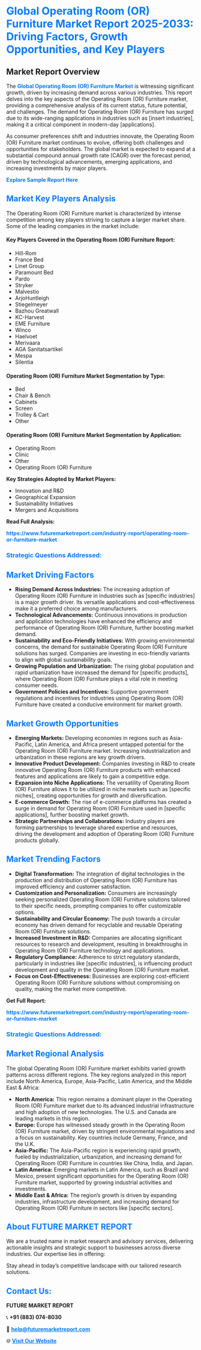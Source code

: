<h1 style="color: #007BFF;">Global Operating Room (OR) Furniture Market Report 2025-2033: Driving Factors, Growth Opportunities, and Key Players</h1>

<section id="overview">
<h2>Market Report Overview</h2>
<p>The <a href="https://www.futuremarketreport.com/industry-report/operating-room-or-furniture-market" style="color: #007BFF; text-decoration: none;"><strong>Global Operating Room (OR) Furniture Market</strong></a> is witnessing significant growth, driven by increasing demand across various industries. This report delves into the key aspects of the Operating Room (OR) Furniture market, providing a comprehensive analysis of its current status, future potential, and challenges. The demand for Operating Room (OR) Furniture has surged due to its wide-ranging applications in industries such as [insert industries], making it a critical component in modern-day [applications].</p>
<p>As consumer preferences shift and industries innovate, the Operating Room (OR) Furniture market continues to evolve, offering both challenges and opportunities for stakeholders. The global market is expected to expand at a substantial compound annual growth rate (CAGR) over the forecast period, driven by technological advancements, emerging applications, and increasing investments by major players.</p>
</section>

<section id="overview">
<p><a href="https://www.futuremarketreport.com/request-sample/reportId=128372" style="color: #007BFF; text-decoration: none;"><strong>Explore Sample Report Here</strong></a></p>
</section>

<section id="key-players">
<h2 style="color: #007BFF;">Market Key Players Analysis</h2>
<p>The Operating Room (OR) Furniture market is characterized by intense competition among key players striving to capture a larger market share. Some of the leading companies in the market include:</p>
<h4>Key Players Covered in the Operating Room (OR) Furniture Report:</h4>
<ul><li>Hill-Rom</li><li>France Bed</li><li>Linet Group</li><li>Paramount Bed</li><li>Pardo</li><li>Stryker</li><li>Malvestio</li><li>ArjoHuntleigh</li><li>Stiegelmeyer</li><li>Bazhou Greatwall</li><li>KC-Harvest</li><li>EME Furniture</li><li>Winco</li><li>Haelvoet</li><li>Merivaara</li><li>AGA Sanitatsartikel</li><li>Mespa</li><li>Silentia</li></ul>
<h4>Operating Room (OR) Furniture Market Segmentation by Type:</h4>
<ul><li>Bed</li><li>Chair &amp; Bench</li><li>Cabinets</li><li>Screen</li><li>Trolley &amp; Cart</li><li>Other</li></ul>

<h4>Operating Room (OR) Furniture Market Segmentation by Application:</h4>
<ul><li>Operating Room</li><li>Clinic</li><li>Other</li><li>Operating Room (OR) Furniture</li></ul>
<p><strong>Key Strategies Adopted by Market Players:</strong></p>
<ul>
<li>Innovation and R&D</li>
<li>Geographical Expansion</li>
<li>Sustainability Initiatives</li>
<li>Mergers and Acquisitions</li>
</ul>
</section>

<section>
<p><strong>Read Full Analysis: </strong></p><a href="https://www.futuremarketreport.com/industry-report/operating-room-or-furniture-market" style="color: #007BFF; text-decoration: none;"><strong>https://www.futuremarketreport.com/industry-report/operating-room-or-furniture-market</strong></a>
<h3 style="color: #007BFF;">Strategic Questions Addressed:</h3>
</section>

<section id="driving-factors">
<h2 style="color: #007BFF;">Market Driving Factors</h2>
<ul>
<li><strong>Rising Demand Across Industries:</strong> The increasing adoption of Operating Room (OR) Furniture in industries such as [specific industries] is a major growth driver. Its versatile applications and cost-effectiveness make it a preferred choice among manufacturers.</li>
<li><strong>Technological Advancements:</strong> Continuous innovations in production and application technologies have enhanced the efficiency and performance of Operating Room (OR) Furniture, further boosting market demand.</li>
<li><strong>Sustainability and Eco-Friendly Initiatives:</strong> With growing environmental concerns, the demand for sustainable Operating Room (OR) Furniture solutions has surged. Companies are investing in eco-friendly variants to align with global sustainability goals.</li>
<li><strong>Growing Population and Urbanization:</strong> The rising global population and rapid urbanization have increased the demand for [specific products], where Operating Room (OR) Furniture plays a vital role in meeting consumer needs.</li>
<li><strong>Government Policies and Incentives:</strong> Supportive government regulations and incentives for industries using Operating Room (OR) Furniture have created a conducive environment for market growth.</li>
</ul>
</section>

<section id="growth-opportunities">
<h2 style="color: #007BFF;">Market Growth Opportunities</h2>
<ul>
<li><strong>Emerging Markets:</strong> Developing economies in regions such as Asia-Pacific, Latin America, and Africa present untapped potential for the Operating Room (OR) Furniture market. Increasing industrialization and urbanization in these regions are key growth drivers.</li>
<li><strong>Innovative Product Development:</strong> Companies investing in R&D to create innovative Operating Room (OR) Furniture products with enhanced features and applications are likely to gain a competitive edge.</li>
<li><strong>Expansion into Niche Applications:</strong> The versatility of Operating Room (OR) Furniture allows it to be utilized in niche markets such as [specific niches], creating opportunities for growth and diversification.</li>
<li><strong>E-commerce Growth:</strong> The rise of e-commerce platforms has created a surge in demand for Operating Room (OR) Furniture used in [specific applications], further boosting market growth.</li>
<li><strong>Strategic Partnerships and Collaborations:</strong> Industry players are forming partnerships to leverage shared expertise and resources, driving the development and adoption of Operating Room (OR) Furniture products globally.</li>
</ul>
</section>

<section id="trending-factors">
<h2 style="color: #007BFF;">Market Trending Factors</h2>
<ul>
<li><strong>Digital Transformation:</strong> The integration of digital technologies in the production and distribution of Operating Room (OR) Furniture has improved efficiency and customer satisfaction.</li>
<li><strong>Customization and Personalization:</strong> Consumers are increasingly seeking personalized Operating Room (OR) Furniture solutions tailored to their specific needs, prompting companies to offer customizable options.</li>
<li><strong>Sustainability and Circular Economy:</strong> The push towards a circular economy has driven demand for recyclable and reusable Operating Room (OR) Furniture solutions.</li>
<li><strong>Increased Investment in R&D:</strong> Companies are allocating significant resources to research and development, resulting in breakthroughs in Operating Room (OR) Furniture technology and applications.</li>
<li><strong>Regulatory Compliance:</strong> Adherence to strict regulatory standards, particularly in industries like [specific industries], is influencing product development and quality in the Operating Room (OR) Furniture market.</li>
<li><strong>Focus on Cost-Effectiveness:</strong> Businesses are exploring cost-efficient Operating Room (OR) Furniture solutions without compromising on quality, making the market more competitive.</li>
</ul>
</section>

<section>
<p><strong>Get Full Report: </strong></p><a href="https://www.futuremarketreport.com/industry-report/operating-room-or-furniture-market" style="color: #007BFF; text-decoration: none;"><strong>https://www.futuremarketreport.com/industry-report/operating-room-or-furniture-market</strong></a>
<h3 style="color: #007BFF;">Strategic Questions Addressed:</h3>
</section>


<section id="regional-analysis">
<h2 style="color: #007BFF;">Market Regional Analysis</h2>
<p>The global Operating Room (OR) Furniture market exhibits varied growth patterns across different regions. The key regions analyzed in this report include North America, Europe, Asia-Pacific, Latin America, and the Middle East & Africa:</p>
<ul>
<li><strong>North America:</strong> This region remains a dominant player in the Operating Room (OR) Furniture market due to its advanced industrial infrastructure and high adoption of new technologies. The U.S. and Canada are leading markets in this region.</li>
<li><strong>Europe:</strong> Europe has witnessed steady growth in the Operating Room (OR) Furniture market, driven by stringent environmental regulations and a focus on sustainability. Key countries include Germany, France, and the U.K.</li>
<li><strong>Asia-Pacific:</strong> The Asia-Pacific region is experiencing rapid growth, fueled by industrialization, urbanization, and increasing demand for Operating Room (OR) Furniture in countries like China, India, and Japan.</li>
<li><strong>Latin America:</strong> Emerging markets in Latin America, such as Brazil and Mexico, present significant opportunities for the Operating Room (OR) Furniture market, supported by growing industrial activities and investments.</li>
<li><strong>Middle East & Africa:</strong> The region’s growth is driven by expanding industries, infrastructure development, and increasing demand for Operating Room (OR) Furniture in sectors like [specific sectors].</li>
</ul>
</section>

<footer>
<h2 style="color: #007BFF;">About FUTURE MARKET REPORT</h2>
<p>We are a trusted name in market research and advisory services, delivering actionable insights and strategic support to businesses across diverse industries. Our expertise lies in offering:</p>

<p>Stay ahead in today’s competitive landscape with our tailored research solutions.</p>

<h2 style="color: #007BFF;">Contact Us:</h2>
<p><strong>FUTURE MARKET REPORT</strong></p>
<p>📞 <strong>+91 (883) 074-8030</strong></p>
<p>📧 <strong><a href="mailto:help@futuremarketreport.com" style="color: #007BFF;">help@futuremarketreport.com</a></strong></p>
<p>🌐 <strong><a href="https://www.futuremarketreport.com/" style="color: #007BFF;">Visit Our Website</a></strong></p>
</footer>